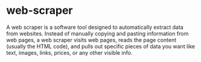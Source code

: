 # web-scraper

A web scraper is a software tool designed to automatically extract data from websites.
Instead of manually copying and pasting information from web pages, a web scraper visits web pages, reads the page content (usually the HTML code), and pulls out specific pieces of data you want like text, images, links, prices, or any other visible info.

